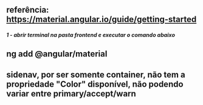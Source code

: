 ## referência: https://material.angular.io/guide/getting-started

##### 1 - abrir terminal na pasta frontend e executar o comando abaixo
## ng add @angular/material

## sidenav, por ser somente container, não tem a propriedade "Color" disponível, não podendo variar entre primary/accept/warn